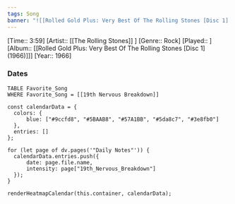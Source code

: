 ```yaml
---
tags: Song  
banner: "![[Rolled Gold Plus: Very Best Of The Rolling Stones [Disc 1] (1966).jpg]]"
---
```

[Time:: 3:59]
[Artist:: [[The Rolling Stones]] ]
[Genre:: Rock]
[Played:: ]
[Album:: [[Rolled Gold Plus: Very Best Of The Rolling Stones [Disc 1] (1966)]]]
[Year:: 1966]
### Dates
````dataview
TABLE Favorite_Song
WHERE Favorite_Song = [[19th Nervous Breakdown]]
````
  ```dataviewjs
const calendarData = { 
	colors: { 
		blue: ["#9ccfd8", "#5BAAB8", "#57A1BB", "#5da8c7", "#3e8fb0"] 
	}, 
	entries: [] 
}; 

for (let page of dv.pages('"Daily Notes"')) { 
	calendarData.entries.push({ 
		date: page.file.name, 
		intensity: page["19th_Nervous_Breakdown"]
	}); 
} 

renderHeatmapCalendar(this.container, calendarData);
```
